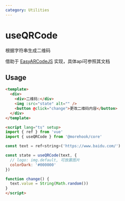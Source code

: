 ```yaml
---
category: Utilities
---
```


# useQRCode

根据字符串生成二维码

借助于 [EasyARCodeJS](https://github.com/ushelp/EasyQRCodeJS) 实现，具体api可参照其文档

## Usage

```html
<template>
  <div>
    <div>二维码:</div>
    <img :src="state" alt="" />
    <button @click="change">更改二维码内容</button>
  </div>
</template>

<script lang="ts" setup>
import { ref } from 'vue'
import { useQRCode } from '@morehook/core'

const text = ref<string>('https://www.baidu.com/')

const state = useQRCode(text, {
  // logo: img.default, 可放置图片
  colorDark: '#000000'
})

function change() {
  text.value = String(Math.random())
}
</script>
```